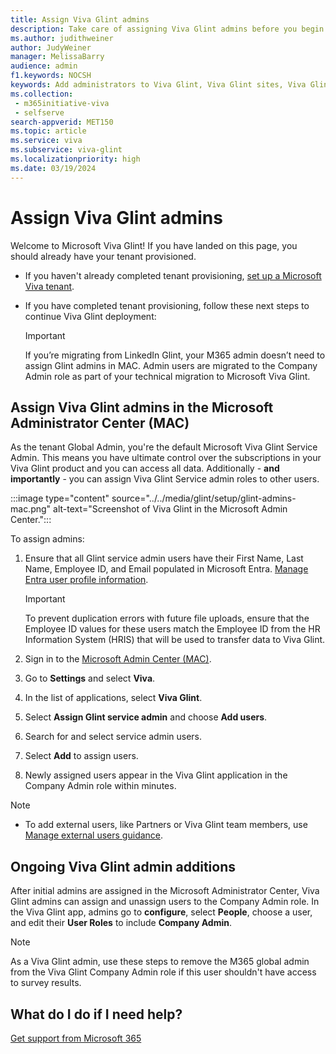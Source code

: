 ```yaml
---
title: Assign Viva Glint admins
description: Take care of assigning Viva Glint admins before you begin your first Viva Glint program journey.
ms.author: judithweiner
author: JudyWeiner
manager: MelissaBarry
audience: admin
f1.keywords: NOCSH
keywords: Add administrators to Viva Glint, Viva Glint sites, Viva Glint learning paths and modules, training
ms.collection: 
 - m365initiative-viva
 - selfserve
search-appverid: MET150
ms.topic: article
ms.service: viva
ms.subservice: viva-glint
ms.localizationpriority: high
ms.date: 03/19/2024
---
```


# Assign Viva Glint admins

Welcome to Microsoft Viva Glint! If you have landed on this page, you should already have your tenant provisioned.

- If you haven't already completed tenant provisioning, [set up a Microsoft Viva tenant](viva-glint-tenant-provision.md).
- If you have completed tenant provisioning, follow these next steps to continue Viva Glint deployment:

   > [!IMPORTANT]
   > If you’re migrating from LinkedIn Glint, your M365 admin doesn’t need to assign Glint admins in MAC. Admin users are migrated to the Company Admin role as part of your technical migration to Microsoft Viva Glint.

## Assign Viva Glint admins in the Microsoft Administrator Center (MAC)

As the tenant Global Admin, you're the default Microsoft Viva Glint Service Admin. This means you have ultimate control over the subscriptions in your Viva Glint product and you can access all data. Additionally - **and importantly** - you can assign Viva Glint Service admin roles to other users.

:::image type="content" source="../../media/glint/setup/glint-admins-mac.png" alt-text="Screenshot of Viva Glint in the Microsoft Admin Center.":::

To assign admins:

1. Ensure that all Glint service admin users have their First Name, Last Name, Employee ID, and Email populated in Microsoft Entra. [Manage Entra user profile information](/entra/fundamentals/how-to-manage-user-profile-info).

   > [!IMPORTANT]
   > To prevent duplication errors with future file uploads, ensure that the Employee ID values for these users match the Employee ID from the HR Information System (HRIS) that will be used to transfer data to Viva Glint.

1. Sign in to the [Microsoft Admin Center (MAC)](https://go.microsoft.com/fwlink/?linkid=2264234). 
1. Go to **Settings** and select **Viva**.
2. In the list of applications, select **Viva Glint**.
3. Select **Assign Glint service admin** and choose **Add users**.
4. Search for and select service admin users.
5. Select **Add** to assign users.
6. Newly assigned users appear in the Viva Glint application in the Company Admin role within minutes.

> [!NOTE]
> - To add external users, like Partners or Viva Glint team members, use [Manage external users guidance](add-external-user.md).

## Ongoing Viva Glint admin additions

After initial admins are assigned in the Microsoft Administrator Center, Viva Glint admins can assign and unassign users to the Company Admin role. In the Viva Glint app, admins go to **configure**, select **People**, choose a user, and edit their **User Roles** to include **Company Admin**.

> [!NOTE]
> As a Viva Glint admin, use these steps to remove the M365 global admin from the Viva Glint Company Admin role if this user shouldn't have access to survey results.

## What do I do if I need help?

[Get support from Microsoft 365](/microsoft-365/admin/get-help-support?view=o365-worldwide&preserve-view=true)



